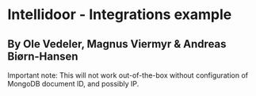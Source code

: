 # Intellidoor - Integrations example
## By Ole Vedeler, Magnus Viermyr & Andreas Biørn-Hansen

Important note: This will not work out-of-the-box without configuration of MongoDB document ID, and possibly IP.
